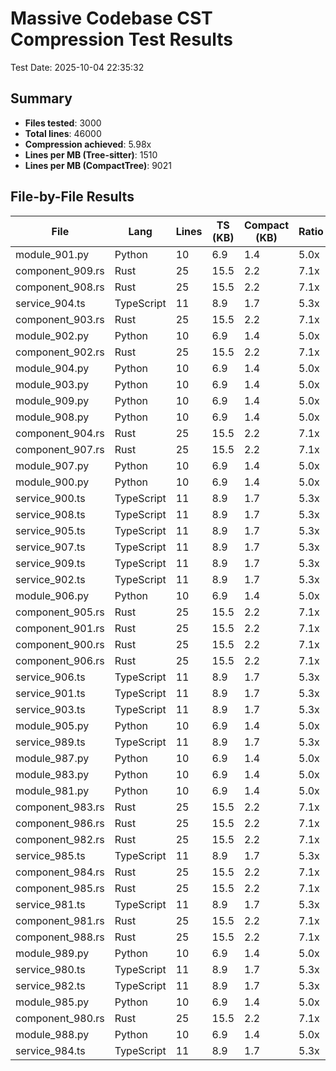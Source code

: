 # Massive Codebase CST Compression Test Results

Test Date: 2025-10-04 22:35:32

## Summary

- **Files tested**: 3000
- **Total lines**: 46000
- **Compression achieved**: 5.98x
- **Lines per MB (Tree-sitter)**: 1510
- **Lines per MB (CompactTree)**: 9021

## File-by-File Results

| File | Lang | Lines | TS (KB) | Compact (KB) | Ratio | Bytes/Node |
|------|------|-------|---------|--------------|-------|------------|
| module_901.py | Python | 10 | 6.9 | 1.4 | 5.0x | 18.2 |
| component_909.rs | Rust | 25 | 15.5 | 2.2 | 7.1x | 12.6 |
| component_908.rs | Rust | 25 | 15.5 | 2.2 | 7.1x | 12.6 |
| service_904.ts | TypeScript | 11 | 8.9 | 1.7 | 5.3x | 16.9 |
| component_903.rs | Rust | 25 | 15.5 | 2.2 | 7.1x | 12.6 |
| module_902.py | Python | 10 | 6.9 | 1.4 | 5.0x | 18.2 |
| component_902.rs | Rust | 25 | 15.5 | 2.2 | 7.1x | 12.6 |
| module_904.py | Python | 10 | 6.9 | 1.4 | 5.0x | 18.2 |
| module_903.py | Python | 10 | 6.9 | 1.4 | 5.0x | 18.2 |
| module_909.py | Python | 10 | 6.9 | 1.4 | 5.0x | 18.2 |
| module_908.py | Python | 10 | 6.9 | 1.4 | 5.0x | 18.2 |
| component_904.rs | Rust | 25 | 15.5 | 2.2 | 7.1x | 12.6 |
| component_907.rs | Rust | 25 | 15.5 | 2.2 | 7.1x | 12.6 |
| module_907.py | Python | 10 | 6.9 | 1.4 | 5.0x | 18.2 |
| module_900.py | Python | 10 | 6.9 | 1.4 | 5.0x | 18.2 |
| service_900.ts | TypeScript | 11 | 8.9 | 1.7 | 5.3x | 16.9 |
| service_908.ts | TypeScript | 11 | 8.9 | 1.7 | 5.3x | 16.9 |
| service_905.ts | TypeScript | 11 | 8.9 | 1.7 | 5.3x | 16.9 |
| service_907.ts | TypeScript | 11 | 8.9 | 1.7 | 5.3x | 16.9 |
| service_909.ts | TypeScript | 11 | 8.9 | 1.7 | 5.3x | 16.9 |
| service_902.ts | TypeScript | 11 | 8.9 | 1.7 | 5.3x | 16.9 |
| module_906.py | Python | 10 | 6.9 | 1.4 | 5.0x | 18.2 |
| component_905.rs | Rust | 25 | 15.5 | 2.2 | 7.1x | 12.6 |
| component_901.rs | Rust | 25 | 15.5 | 2.2 | 7.1x | 12.6 |
| component_900.rs | Rust | 25 | 15.5 | 2.2 | 7.1x | 12.6 |
| component_906.rs | Rust | 25 | 15.5 | 2.2 | 7.1x | 12.6 |
| service_906.ts | TypeScript | 11 | 8.9 | 1.7 | 5.3x | 16.9 |
| service_901.ts | TypeScript | 11 | 8.9 | 1.7 | 5.3x | 16.9 |
| service_903.ts | TypeScript | 11 | 8.9 | 1.7 | 5.3x | 16.9 |
| module_905.py | Python | 10 | 6.9 | 1.4 | 5.0x | 18.2 |
| service_989.ts | TypeScript | 11 | 8.9 | 1.7 | 5.3x | 16.9 |
| module_987.py | Python | 10 | 6.9 | 1.4 | 5.0x | 18.2 |
| module_983.py | Python | 10 | 6.9 | 1.4 | 5.0x | 18.2 |
| module_981.py | Python | 10 | 6.9 | 1.4 | 5.0x | 18.2 |
| component_983.rs | Rust | 25 | 15.5 | 2.2 | 7.1x | 12.6 |
| component_986.rs | Rust | 25 | 15.5 | 2.2 | 7.1x | 12.6 |
| component_982.rs | Rust | 25 | 15.5 | 2.2 | 7.1x | 12.6 |
| service_985.ts | TypeScript | 11 | 8.9 | 1.7 | 5.3x | 16.9 |
| component_984.rs | Rust | 25 | 15.5 | 2.2 | 7.1x | 12.6 |
| component_985.rs | Rust | 25 | 15.5 | 2.2 | 7.1x | 12.6 |
| service_981.ts | TypeScript | 11 | 8.9 | 1.7 | 5.3x | 16.9 |
| component_981.rs | Rust | 25 | 15.5 | 2.2 | 7.1x | 12.6 |
| component_988.rs | Rust | 25 | 15.5 | 2.2 | 7.1x | 12.6 |
| module_989.py | Python | 10 | 6.9 | 1.4 | 5.0x | 18.2 |
| service_980.ts | TypeScript | 11 | 8.9 | 1.7 | 5.3x | 16.9 |
| service_982.ts | TypeScript | 11 | 8.9 | 1.7 | 5.3x | 16.9 |
| module_985.py | Python | 10 | 6.9 | 1.4 | 5.0x | 18.2 |
| component_980.rs | Rust | 25 | 15.5 | 2.2 | 7.1x | 12.6 |
| module_988.py | Python | 10 | 6.9 | 1.4 | 5.0x | 18.2 |
| service_984.ts | TypeScript | 11 | 8.9 | 1.7 | 5.3x | 16.9 |
